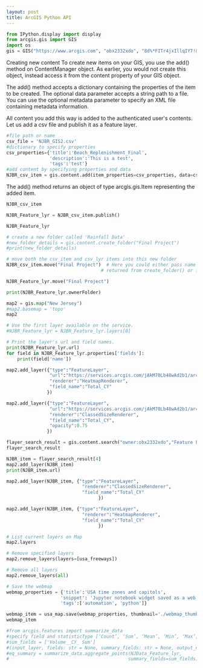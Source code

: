 ```yaml
---
layout: post
title: ArcGIS Python API
---
```



```python
from IPython.display import display
from arcgis.gis import GIS
import os
gis = GIS("https://www.arcgis.com", "obx2332xdo", "8d%*FITr4jxIllqIY7!&#")
```

Creating new content
To create new items on your GIS, you use the add() method on ContentManager object. As earlier, you would not create this object, instead access it from the content property of your GIS object.

The add() method accepts a dictionary containing the properties of the item to be created. The optional data parameter accepts a string path to a file. You can use the optional metadata parameter to specify an XML file containing metadata information.

All content you add this way is added to the authenticated user's contents. Let us add a csv file and publish it as a feature layer.


```python
#file path or name
csv_file = 'NJBR_GIS2.csv'
#dictionary to specify properties
csv_properties={'title':'Beach_Replenishment_Final',
                'description':'This is a test',
                'tags':'test'}
#add content by specifying properties and data
NJBR_csv_item = gis.content.add(item_properties=csv_properties, data=csv_file)
```

The add() method returns an object of type arcgis.gis.Item representing the added item.


```python
NJBR_csv_item
```


```python
NJBR_Feature_lyr = NJBR_csv_item.publish()
```


```python
NJBR_Feature_lyr
```


```python
# create a new folder called 'Rainfall Data'
#new_folder_details = gis.content.create_folder("Final Project")
#print(new_folder_details)
```


```python
# move both the csv_item and csv_lyr items into this new folder
NJBR_csv_item.move("Final Project")  # Here you could either pass name of the folder or the dictionary
                                   # returned from create_folder() or folders property on a User object

NJBR_Feature_lyr.move("Final Project")
```


```python
print(NJBR_Feature_lyr.ownerFolder)
```


```python
map2 = gis.map("New Jersey")
#map2.basemap = 'topo'
map2
```


```python
# Use the first layer available on the service.
#NJBR_Feature_lyr = NJBR_Feature_lyr.layers[0]
```


```python
# Print the layer's url and field names.
print(NJBR_Feature_lyr.url)
for field in NJBR_Feature_lyr.properties['fields']:
    print(field['name'])
```


```python
map2.add_layer({"type":"FeatureLayer",
                "url":"https://services.arcgis.com/jAkM70Lb48wAd2b1/arcgis/rest/services/Beach_Replenishment_Final/FeatureServer/0",
                "renderer":"HeatmapRenderer",
                "field_name":"Total_CY"               
               })
```


```python
map2.add_layer({"type":"FeatureLayer",
                "url":"https://services.arcgis.com/jAkM70Lb48wAd2b1/arcgis/rest/services/Beach_Replenishment_Final/FeatureServer/0",
                "renderer":"ClassedSizeRenderer",
                "field_name":"Total_CY",
                "opacity":0.75
               })
```


```python
flayer_search_result = gis.content.search("owner:obx2332xdo","Feature Layer", outside_org=True)
flayer_search_result
```


```python
NJBR_item = flayer_search_result[4]
map2.add_layer(NJBR_item)
print(NJBR_item.url)
```


```python
map2.add_layer(NJBR_item, {"type":"FeatureLayer",
                            "renderer":"ClassedSizeRenderer",
                            "field_name":"Total_CY"
                                  })
```


```python
map2.add_layer(NJBR_item, {"type":"FeatureLayer",                            
                            "renderer":"HeatmapRenderer",
                            "field_name":"Total_CY"
                                  })
```


```python
# List current layers on Map
map2.layers
```


```python
# Remove specified layers
map2.remove_layers(layers=[usa_freeways])
```


```python
# Remove all layers
map2.remove_layers(all)
```


```python
# Save the webmap
webmap_properties = {'title':'USA time zones and capitols',
                    'snippet': 'Jupyter notebook widget saved as a web map',
                    'tags':['automation', 'python']}

webmap_item = usa_map.save(webmap_properties, thumbnail='./webmap_thumbnail.png', folder='webmaps')
webmap_item
```


```python
#from arcgis.features import summarize_data
#specify field and statisticType [‘Count’, ‘Sum’, ‘Mean’, ‘Min’, ‘Max’, ‘Range’, ‘Stddev’, ‘Var’]
#sum_fields = ['Volume__CY_ Sum']
#(input_layer, fields: str = None, summary_fields: str = None, output_name: str = None, gis=None)
#eq_summary = summarize_data.aggregate_points(NJData_Feature_lyr,                                            
#                                            summary_fields=sum_fields)
```
